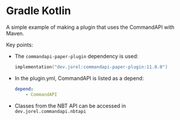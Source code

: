 # Gradle Kotlin

A simple example of making a plugin that uses the CommandAPI with Maven.

Key points:

- The `commandapi-paper-plugin` dependency is used:

  ```kotlin
  implementation("dev.jorel:commandapi-paper-plugin:11.0.0")
  ```

- In the plugin.yml, CommandAPI is listed as a depend:

  ```yaml
  depend:
      - CommandAPI
  ```

- Classes from the NBT API can be accessed in `dev.jorel.commandapi.nbtapi`
